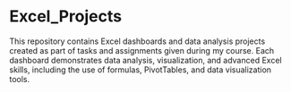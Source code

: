 # Excel_Projects
This repository contains Excel dashboards and data analysis projects created as part of tasks and assignments given during my course. Each dashboard demonstrates data analysis, visualization, and advanced Excel skills, including the use of formulas, PivotTables, and data visualization tools.
